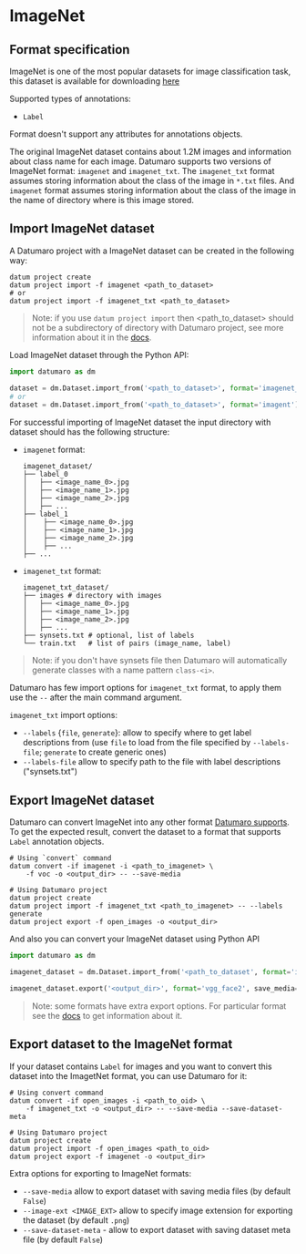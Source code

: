 # ImageNet

## Format specification
ImageNet is one of the most popular datasets for image classification task,
this dataset is available for downloading
[here](https://image-net.org/download.php)

Supported types of annotations:
- `Label`

Format doesn't support any attributes for annotations objects.

The original ImageNet dataset contains about 1.2M images and information
about class name for each image. Datumaro supports two versions of ImageNet
format: `imagenet` and `imagenet_txt`. The `imagenet_txt` format assumes storing
information about the class of the image in `*.txt` files. And `imagenet` format
assumes storing information about the class of the image in the name of
directory where is this image stored.

## Import ImageNet dataset

A Datumaro project with a ImageNet dataset can be created
in the following way:

```
datum project create
datum project import -f imagenet <path_to_dataset>
# or
datum project import -f imagenet_txt <path_to_dataset>
```

> Note: if you use `datum project import` then <path_to_dataset> should not be a
> subdirectory of directory with Datumaro project, see more information about
> it in the [docs](../../command-reference/context/sources.md#add-dataset).

Load ImageNet dataset through the Python API:

```python
import datumaro as dm

dataset = dm.Dataset.import_from('<path_to_dataset>', format='imagenet_txt')
# or
dataset = dm.Dataset.import_from('<path_to_dataset>', format='imagent')
```

For successful importing of ImageNet dataset the input directory with dataset
should has the following structure:

- `imagenet` format:
  <!--lint disable fenced-code-flag-->
  ```
  imagenet_dataset/
  ├── label_0
  │   ├── <image_name_0>.jpg
  │   ├── <image_name_1>.jpg
  │   ├── <image_name_2>.jpg
  │   ├── ...
  ├── label_1
  │    ├── <image_name_0>.jpg
  │    ├── <image_name_1>.jpg
  │    ├── <image_name_2>.jpg
  │    ├── ...
  ├── ...
  ```
- `imagenet_txt` format:
  <!--lint disable fenced-code-flag-->
  ```
  imagenet_txt_dataset/
  ├── images # directory with images
  │   ├── <image_name_0>.jpg
  │   ├── <image_name_1>.jpg
  │   ├── <image_name_2>.jpg
  │   ├── ...
  ├── synsets.txt # optional, list of labels
  └── train.txt   # list of pairs (image_name, label)
  ```

> Note: if you don't have synsets file then Datumaro will automatically generate
> classes with a name pattern `class-<i>`.

Datumaro has few import options for `imagenet_txt` format, to apply them
use the `--` after the main command argument.

`imagenet_txt` import options:
- `--labels` {`file`, `generate`}: allow to specify where to get label
  descriptions from (use `file` to load from the file specified
  by `--labels-file`; `generate` to create generic ones)
- `--labels-file` allow to specify path to the file with label descriptions
  ("synsets.txt")

## Export ImageNet dataset

Datumaro can convert ImageNet into any other format
[Datumaro supports](/docs/data-formats/supported_formats).
To get the expected result, convert the dataset to a format
that supports `Label` annotation objects.

```
# Using `convert` command
datum convert -if imagenet -i <path_to_imagenet> \
    -f voc -o <output_dir> -- --save-media

# Using Datumaro project
datum project create
datum project import -f imagenet_txt <path_to_imagenet> -- --labels generate
datum project export -f open_images -o <output_dir>
```

And also you can convert your ImageNet dataset using Python API

```python
import datumaro as dm

imagenet_dataset = dm.Dataset.import_from('<path_to_dataset', format='imagenet')

imagenet_dataset.export('<output_dir>', format='vgg_face2', save_media=True)
```

> Note: some formats have extra export options. For particular format see the
> [docs](/docs/data-formats/supported_formats/) to get information about it.

## Export dataset to the ImageNet format

If your dataset contains `Label` for images and you want to convert this
dataset into the ImagetNet format, you can use Datumaro for it:

```
# Using convert command
datum convert -if open_images -i <path_to_oid> \
    -f imagenet_txt -o <output_dir> -- --save-media --save-dataset-meta

# Using Datumaro project
datum project create
datum project import -f open_images <path_to_oid>
datum project export -f imagenet -o <output_dir>
```

Extra options for exporting to ImageNet formats:
- `--save-media` allow to export dataset with saving media files
  (by default `False`)
- `--image-ext <IMAGE_EXT>` allow to specify image extension
  for exporting the dataset (by default `.png`)
- `--save-dataset-meta` - allow to export dataset with saving dataset meta
  file (by default `False`)
